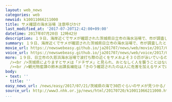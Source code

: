 ```yaml
---
layout: web_news
categories: web
newsid: k10011066211000
title: サメ確認の海水浴場 注意呼びかけ
last_modified_at: '2017-07-20T12:42:00+09:00'
datetime: 2017年07月20日 12時42分
description: １９日、海岸近くでサメが確認された茨城県日立市の海水浴場で、市が調査したところ、２０日朝８時の時点でサメは見つかりませんでした。市では念のため海岸を訪れた人に海に近づかないよう注意を呼びかけています。
summary: １９日、海岸近くでサメが確認された茨城県日立市の海水浴場で、市が調査したところ、２０日朝８時の時点でサメは見つかりませんでした。市では念のため海岸を訪れた人に海に近づかないよう注意を呼びかけています。
movie_url: https://newswebeasy.github.io/ja201707/news/web/movie/2017/07/21/k10011066211000.mp4
voice_url: https://newswebeasy.github.io/ja201707/news/web/voice/2017/07/21/k10011066211000.mp3
more: １９日、日立市の久慈浜海水浴場で波打ち際の近くをサメおよそ３０匹が泳いでいるのが確認されました。このため市は、小型の無人機・ドローンを飛ばしたり、地元の漁船に海水浴場の沖合の見回りを依頼したりしてサメがいないか確認したところ、２０日朝８時の時点でサメは確認されていないということです。<br
  /><br />茨城県によりますとサメは「ドチザメ」と見られ、おとなしく人を襲うことはない種類だということですが、念のため、安全が確認されるまでこの海水浴場での遊泳を禁止し、市の担当者やライフセーバーらが海水浴場を訪れた人たちに、海に近づかないよう注意を呼びかけていました。<br
  /><br />観光物産課の鈴木出課長補佐は「きのう確認されたのは人に危害を加えるサメではないと思われますが、皆さんが安心して海水浴を楽しめるように安全の確認に努めていきたい」と話していました。
body:
- text: ''
  title: ''
easy_news_url: /news/easy/2017/07/21/茨城県の海で30匹ぐらいのサメが見つかる/
source_url: http://www3.nhk.or.jp/news/html/20170720/k10011066211000.html?utm_int=nsearch_contents_search-items_001
...
```

